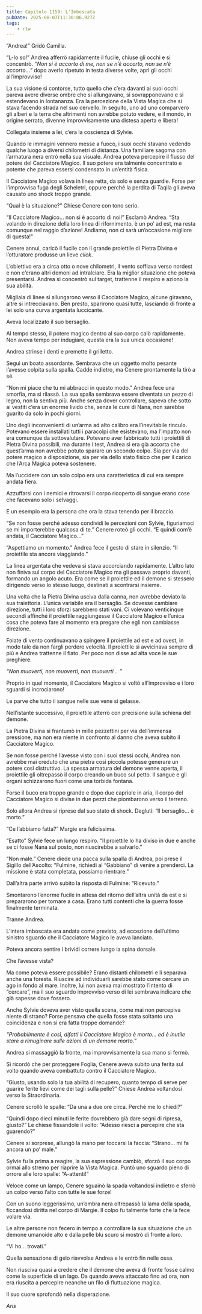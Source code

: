 ```yaml
---
title: Capitolo 1159: L’Imboscata
pubDate: 2025-08-07T11:30:06.927Z
tags:
    - rtw
---
```













“Andrea!” Gridò Camilla.






“L-lo so!” Andrea afferrò rapidamente il fucile, chiuse gli occhi e si concentrò.<em> “Non si è accorto di me, non se n’è accorto, non se n’è accorto...”</em> dopo averlo ripetuto in testa diverse volte, aprì gli occhi all’improvviso!






La sua visione si contorse, tutto quello che c’era davanti ai suoi occhi pareva avere diverse ombre che si allungavano, si sovrapponevano e si estendevano in lontananza. Era la percezione della Vista Magica che si stava facendo strada nel suo cervello. In seguito, uno ad uno comparvero gli alberi e la terra che altrimenti non avrebbe potuto vedere, e il mondo, in origine serrato, divenne improvvisamente una distesa aperta e libera!






Collegata insieme a lei, c’era la coscienza di Sylvie.






Quando le immagini vennero messe a fuoco, i suoi occhi stavano vedendo qualche luogo a diversi chilometri di distanza. Una familiare sagoma con l’armatura nera entrò nella sua visuale. Andrea poteva percepire il flusso del potere del Cacciatore Magico. Il suo potere era talmente concentrato e potente che pareva essersi condensato in un’entità fisica.






Il Cacciatore Magico volava in linea retta, da solo e senza guardie. Forse per l’improvvisa fuga degli Scheletri, oppure perché la perdita di Taqila gli aveva causato uno shock troppo grande.






“Qual è la situazione?” Chiese Cenere con tono serio.






“Il Cacciatore Magico... non si è accorto di noi!” Esclamò Andrea. “Sta volando in direzione della loro linea di rifornimento, è un po’ ad est, ma resta comunque nel raggio d’azione! Andiamo, non ci sarà un’occasione migliore di questa!”






Cenere annuì, caricò il fucile con il grande proiettile di Pietra Divina e l’otturatore produsse un lieve <em>click</em>.






L’obiettivo era a circa otto o nove chilometri, il vento soffiava verso nordest e non c’erano altri demoni ad intralciare. Era la miglior situazione che poteva presentarsi. Andrea si concentrò sul target, trattenne il respiro e aziono la sua abilità.






Migliaia di linee si allungarono verso il Cacciatore Magico, alcune giravano, altre si intrecciavano. Ben presto, sparirono quasi tutte, lasciando di fronte a lei solo una curva argentata luccicante.






Aveva localizzato il suo bersaglio.






Al tempo stesso, il potere magico dentro al suo corpo calò rapidamente. Non aveva tempo per indugiare, questa era la sua unica occasione!






Andrea strinse i denti e premette il grilletto.






Seguì un boato assordante. Sembrava che un oggetto molto pesante l’avesse colpita sulla spalla. Cadde indietro, ma Cenere prontamente la tirò a sé.






“Non mi piace che tu mi abbracci in questo modo.” Andrea fece una smorfia, ma si rilassò. La sua spalla sembrava essere diventata un pezzo di legno, non la sentiva più. Anche senza dover controllare, sapeva che sotto ai vestiti c’era un enorme livido che, senza le cure di Nana, non sarebbe guarito da solo in pochi giorni.






Uno degli inconvenienti di un’arma ad alto calibro era l’inevitabile rinculo. Potevano essere installati tutti i paracolpi che esistevano, ma l’impatto non era comunque da sottovalutare. Potevano aver fabbricato tutti i proiettili di Pietra Divina possibili, ma durante i test, Andrea si era già accorta che quest’arma non avrebbe potuto sparare un secondo colpo. Sia per via del potere magico a disposizione, sia per via dello stato fisico che per il carico che l’Arca Magica poteva sostenere.






Ma l’uccidere con un solo colpo era una caratteristica di cui era sempre andata fiera.






Azzuffarsi con i nemici e ritrovarsi il corpo ricoperto di sangue erano cose che facevano solo i selvaggi.






E un esempio era la persona che ora la stava tenendo per il braccio.






“Se non fosse perché adesso condividi le percezioni con Sylvie, figuriamoci se mi importerebbe qualcosa di te.” Cenere roteò gli occhi. “E quindi com’è andata, il Cacciatore Magico...”






“Aspettiamo un momento.” Andrea fece il gesto di stare in silenzio. “Il proiettile sta ancora viaggiando.”






La linea argentata che vedeva si stava accorciando rapidamente. L’altro lato non finiva sul corpo del Cacciatore Magico ma gli passava proprio davanti, formando un angolo acuto. Era come se il proiettile ed il demone si stessero dirigendo verso lo stesso luogo, destinati a scontrarsi insieme.






Una volta che la Pietra Divina usciva dalla canna, non avrebbe deviato la sua traiettoria. L’unica variabile era il bersaglio. Se dovesse cambiare direzione, tutti i loro sforzi sarebbero stati vani. Ci volevano venticinque secondi affinché il proiettile raggiungesse il Cacciatore Magico e l’unica cosa che poteva fare al momento era pregare che egli non cambiasse direzione.






Folate di vento continuavano a spingere il proiettile ad est e ad ovest, in modo tale da non fargli perdere velocità. Il proiettile si avvicinava sempre di più e Andrea trattenne il fiato. Per poco non disse ad alta voce le sue preghiere.






<em>“Non muoverti, non muoverti, non muoverti... ”</em>






Proprio in quel momento, il Cacciatore Magico si voltò all’improvviso e i loro sguardi si incrociarono!






Le parve che tutto il sangue nelle sue vene si gelasse.






Nell’istante successivo, il proiettile atterrò con precisione sulla schiena del demone.






La Pietra Divina si frantumò in mille pezzettini per via dell’immensa pressione, ma non era niente in confronto al danno che aveva subito il Cacciatore Magico.






Se non fosse perché l’avesse visto con i suoi stessi occhi, Andrea non avrebbe mai creduto che una pietra così piccola potesse generare un potere così distruttivo. La spessa armatura del demone venne aperta, il proiettile gli oltrepassò il corpo creando un buco sul petto. Il sangue e gli organi schizzarono fuori come una torbida fontana.






Forse il buco era troppo grande e dopo due capriole in aria, il corpo del Cacciatore Magico si divise in due pezzi che piombarono verso il terreno.






Solo allora Andrea si riprese dal suo stato di shock. Deglutì: “Il bersaglio... è morto.”






“Ce l’abbiamo fatta?” Margie era felicissima.






“Esatto” Sylvie fece un lungo respiro. “Il proiettile lo ha diviso in due e anche se ci fosse Nana sul posto, non riuscirebbe a salvarlo.”






“Non male.” Cenere diede una pacca sulla spalla di Andrea, poi prese il Sigillo dell’Ascolto: “Fulmine, richiedi al “Gabbiano” di venire a prenderci. La missione è stata completata, possiamo rientrare.”






Dall’altra parte arrivò subito la risposta di Fulmine: “Ricevuto.”






Smontarono l’enorme fucile in attesa del ritorno dell’altra unità da est e si prepararono per tornare a casa. Erano tutti contenti che la guerra fosse finalmente terminata.






Tranne Andrea.






L’intera imboscata era andata come previsto, ad eccezione dell’ultimo sinistro sguardo che il Cacciatore Magico le aveva lanciato.






Poteva ancora sentire i brividi correre lungo la spina dorsale.






Che l’avesse vista?






Ma come poteva essere possibile? Erano distanti chilometri e li separava anche una foresta. Riuscire ad individuarli sarebbe stato come cercare un ago in fondo al mare. Inoltre, lui non aveva mai mostrato l’intento di “cercare”, ma il suo sguardo improvviso verso di lei sembrava indicare che già sapesse dove fossero.






Anche Sylvie doveva aver visto quella scena, come mai non percepiva niente di strano? Forse pensava che quella fosse stata soltanto una coincidenza e non si era fatta troppe domande?






<em>“Probabilmente è così, difatti il Cacciatore Magico è morto... ed è inutile stare a rimuginare sulle azioni di un demone morto.”</em>






Andrea si massaggiò la fronte, ma improvvisamente la sua mano si fermò.






Si ricordò che per proteggere Foglia, Cenere aveva subito una ferita sul volto quando aveva combattuto contro il Cacciatore Magico.






“Giusto, usando solo la tua abilità di recupero, quanto tempo di serve per guarire ferite lievi come dei tagli sulla pelle?” Chiese Andrea voltandosi verso la Straordinaria.






Cenere scrollò le spalle: “Da una a due ore circa. Perché me lo chiedi?”






“Quindi dopo dieci minuti le ferite dovrebbero già dare segni di ripresa, giusto?” Le chiese fissandole il volto: “Adesso riesci a percepire che sta guarendo?”






Cenere si sorprese, allungò la mano per toccarsi la faccia: “Strano... mi fa ancora un po’ male.”






Sylvie fu la prima a reagire, la sua espressione cambiò, sforzò il suo corpo ormai allo stremo per riaprire la Vista Magica. Puntò uno sguardo pieno di orrore alle loro spalle: “A-attenti!”






Veloce come un lampo, Cenere sguainò la spada voltandosi indietro e sferrò un colpo verso l’alto con tutte le sue forze!






Con un suono leggerissimo, un’ombra nera oltrepassò la lama della spada, ficcandosi diritta nel corpo di Margie. Il colpo fu talmente forte che la fece volare via.






Le altre persone non fecero in tempo a controllare la sua situazione che un demone umanoide alto e dalla pelle blu scuro si mostrò di fronte a loro.






“Vi ho... trovati.”






Quella sensazione di gelo riavvolse Andrea e le entrò fin nelle ossa.






Non riusciva quasi a credere che il demone che aveva di fronte fosse calmo come la superficie di un lago. Da quando aveva attaccato fino ad ora, non era riuscita a percepire neanche un filo di fluttuazione magica.






Il suo cuore sprofondò nella disperazione.






<em>Aris</em>


                                


                                



